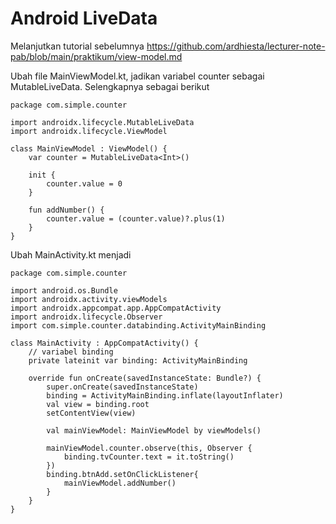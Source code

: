 # Android LiveData

Melanjutkan tutorial sebelumnya https://github.com/ardhiesta/lecturer-note-pab/blob/main/praktikum/view-model.md



Ubah file MainViewModel.kt, jadikan variabel counter sebagai MutableLiveData. Selengkapnya sebagai berikut

```
package com.simple.counter

import androidx.lifecycle.MutableLiveData
import androidx.lifecycle.ViewModel

class MainViewModel : ViewModel() {
    var counter = MutableLiveData<Int>()

    init {
        counter.value = 0
    }

    fun addNumber() {
        counter.value = (counter.value)?.plus(1)
    }
}
```

Ubah MainActivity.kt menjadi
```
package com.simple.counter

import android.os.Bundle
import androidx.activity.viewModels
import androidx.appcompat.app.AppCompatActivity
import androidx.lifecycle.Observer
import com.simple.counter.databinding.ActivityMainBinding

class MainActivity : AppCompatActivity() {
    // variabel binding
    private lateinit var binding: ActivityMainBinding

    override fun onCreate(savedInstanceState: Bundle?) {
        super.onCreate(savedInstanceState)
        binding = ActivityMainBinding.inflate(layoutInflater)
        val view = binding.root
        setContentView(view)

        val mainViewModel: MainViewModel by viewModels()

        mainViewModel.counter.observe(this, Observer {
            binding.tvCounter.text = it.toString()
        })
        binding.btnAdd.setOnClickListener{
            mainViewModel.addNumber()
        }
    }
}
```

